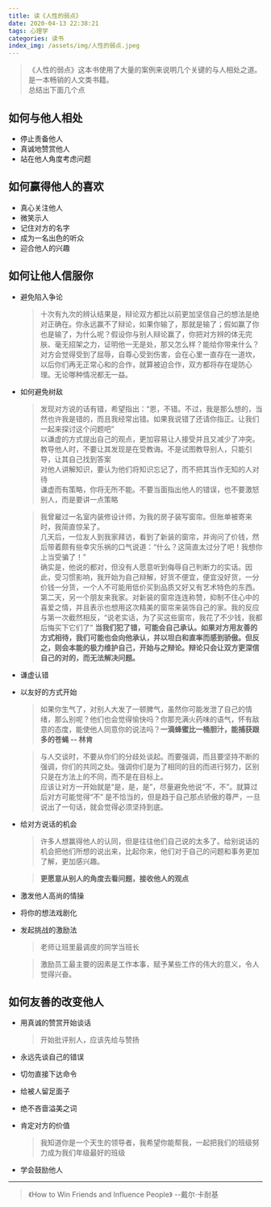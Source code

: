 ```yaml
---
title: 读《人性的弱点》
date: 2020-04-13 22:38:21
tags: 心理学
categories: 读书
index_img: /assets/img/人性的弱点.jpeg
---
```


> 《人性的弱点》这本书使用了大量的案例来说明几个关键的与人相处之道。是一本畅销的人文类书籍。  
> 总结出下面几个点

## 如何与他人相处
* 停止责备他人
* 真诚地赞赏他人
* 站在他人角度考虑问题

## 如何赢得他人的喜欢
* 真心关注他人
* 微笑示人
* 记住对方的名字
* 成为一名出色的听众
* 迎合他人的兴趣

## 如何让他人信服你
* 避免陷入争论
  > 十次有九次的辨认结果是，辩论双方都比以前更加坚信自己的想法是绝对正确在。你永远赢不了辩论，如果你输了，那就是输了；假如赢了你也是输了，为什么呢？假设你与别人辩论赢了，你把对方辨的体无完肤、毫无招架之力，证明他一无是处，那又怎么样？能给你带来什么？对方会觉得受到了屈辱，自尊心受到伤害，会在心里一直存在一道坎，以后你们再无正常心和的合作，就算被迫合作，双方都将存在堤防心理。无论哪种情况都无一益。

* 如何避免树敌
  > 发现对方说的话有错，希望指出：“恩，不错。不过，我是那么想的，当然也许我是错的，而且我经常出错。如果我说错了还请你指正。让我们一起来探讨这个问题吧”  
  以谦虚的方式提出自己的观点，更加容易让人接受并且又减少了冲突。  
  教导他人时，不要让其发现是在受教诲。不是试图教导别人，只能引导，让其自己找到答案  
  对他人讲解知识，要认为他们将知识忘记了，而不把其当作无知的人对待  
  谦虚而有策略，你将无所不能。不要当面指出他人的错误，也不要激怒别人，而是要讲一点策略  

  > 我曾雇过一名室内装修设计师，为我的房子装写窗帘。但账单被寄来时，我简直惊呆了。  
  几天后，一位友人到我家拜访，看到了新装的窗帘，并询问了价钱，然后带着颇有些幸灾乐祸的口气说道：“什么？这简直太过分了吧！我想你上当受骗了！”  
  确实是，他说的都对，但没有人愿意听到侮辱自己判断力的实话。因此，受习惯影响，我开始为自己辩解，好货不便宜，便宜没好货，一分价钱一分货，一个人不可能用低价买到品质又好又有艺术特色的东西。  
  第二天，另一个朋友来我家。对新装的窗帘连连称赞，抑制不住心中的喜爱之情，并且表示也想用这次精美的窗帘来装饰自己的家。我的反应与第一次截然相反，“说老实话，为了买这些窗帘，我花了不少钱，我都后悔买下它们了”
  **当我们犯了错，可能会自己承认。如果对方用友善的方式相待，我们可能也会向他承认，并以坦白和直率而感到骄傲。但反之，则会本能的极力维护自己，开始与之辩论。辩论只会让双方更深信自己的对的，而无法解决问题。**

* 谦虚认错
* 以友好的方式开始
  > 如果你生气了，对别人大发了一顿脾气，虽然你可能发泄了自己的情绪，那么别呢？他们也会觉得愉快吗？你那充满火药味的语气，怀有敌意的态度，能使他人同意你的说法吗？**一滴蜂蜜比一桶胆汁，能捕获跟多的苍蝇 -- 林肯**

  > 与人交谈时，不要从你们的分歧处谈起。而要强调，而且要坚持不断的强调，你们的共同之处。强调你们是为了相同的目的而进行努力，区别只是在方法上的不同，而不是在目标上。  
  应该让对方一开始就是“是，是，是”，尽量避免他说“不，不”。就算过后对方可能觉得“不” 是不恰当的，但是趋于自己那点骄傲的尊严，一旦说出了一句话，就会觉得必须坚持到底。

* 给对方说话的机会
  > 许多人想赢得他人的认同，但是往往他们自己说的太多了。给别说话的机会把他们所想的说出来，比起你来，他们对于自己的问题和事务更加了解，更加感兴趣。

  > **更愿意从别人的角度去看问题，接收他人的观点**

* 激发他人高尚的情操
* 将你的想法戏剧化
* 发起挑战的激励法
  > 老师让班里最调皮的同学当班长

  > 激励员工最主要的因素是工作本事，赋予某些工作的伟大的意义，令人觉得兴奋。


## 如何友善的改变他人
* 用真诚的赞赏开始谈话
  > 开始批评别人，应该先给与赞扬

* 永远先谈自己的错误
* 切勿直接下达命令
* 给被人留足面子
* 绝不吝啬溢美之词
* 肯定对方的价值
  > 我知道你是一个天生的领导者，我希望你能帮我，一起把我们的班级努力成为我们年级最好的班级

* 学会鼓励他人

--------

> 《How to Win Friends and Influence People》 --戴尔·卡耐基

